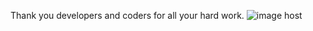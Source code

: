 Thank you developers and coders for all your hard work.
<img src="http://n.sinaimg.cn/sinacn20117/96/w2048h2048/20190526/a8e5-hxntqyy9281030.jpg" alt="image host"/></a>
